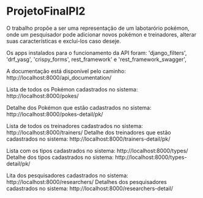 # ProjetoFinalPI2

O trabalho propõe a ser uma representação de um labotarório pokémon, onde um pesquisador pode adicionar novos pokémon e treinadores,
alterar suas características e excluí-los caso deseje.

Os apps instalados para o funcionamento da API foram:
'django_filters', 'drf_yasg', 'crispy_forms', rest_framework' e 'rest_framework_swagger',

A documentação está disponível pelo caminho: http://localhost:8000/api_documentation/


<p>Lista de todos os Pokémon cadastrados no sistema: http://localhost:8000/pokes/<p>
Detalhe dos Pokémon que estão cadastrados no sistema: http://localhost:8000/pokes-detail/pk/

Lista de todos os treinadores cadastrados no sistema: http://localhost:8000/trainers/
Detalhe dos treinadores que estão cadastrados no sistema: http://localhost:8000/trainers-detail/pk/

Lista com os tipos cadastrados no sistema: http://localhost:8000/types/
Detalhe dos tipos cadastrados no sistema: http://localhost:8000/types-detail/pk/

Lita dos pesquisadores cadastrados no sistema: http://localhost:8000/researchers/
Detalhes dos pesquisadores cadastrados no sistema: http://localhost:8000/researchers-detail/

